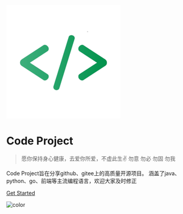 
![logo](logo.png)

# Code Project

> 愿你保持身心健康，去爱你所爱，不虚此生✌ 勿意 勿必 勿固 勿我

Code Project旨在分享github、gitee上的高质量开源项目。 涵盖了java、python、go、前端等主流编程语言，欢迎大家及时修正

[Get Started](README.md)


<!-- 背景色 -->

![color](#232830)

